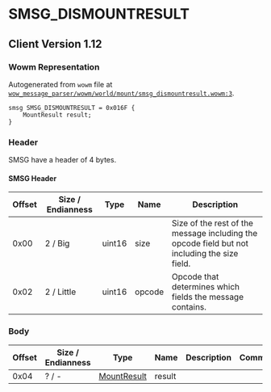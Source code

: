 # SMSG_DISMOUNTRESULT

## Client Version 1.12

### Wowm Representation

Autogenerated from `wowm` file at [`wow_message_parser/wowm/world/mount/smsg_dismountresult.wowm:3`](https://github.com/gtker/wow_messages/tree/main/wow_message_parser/wowm/world/mount/smsg_dismountresult.wowm#L3).
```rust,ignore
smsg SMSG_DISMOUNTRESULT = 0x016F {
    MountResult result;
}
```
### Header

SMSG have a header of 4 bytes.

#### SMSG Header

| Offset | Size / Endianness | Type   | Name   | Description |
| ------ | ----------------- | ------ | ------ | ----------- |
| 0x00   | 2 / Big           | uint16 | size   | Size of the rest of the message including the opcode field but not including the size field.|
| 0x02   | 2 / Little        | uint16 | opcode | Opcode that determines which fields the message contains.|

### Body

| Offset | Size / Endianness | Type | Name | Description | Comment |
| ------ | ----------------- | ---- | ---- | ----------- | ------- |
| 0x04 | ? / - | [MountResult](mountresult.md) | result |  |  |

